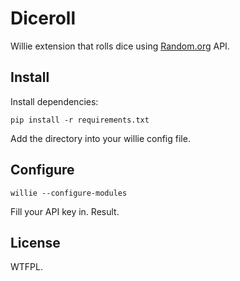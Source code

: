 # Diceroll

Willie extension that rolls dice using [Random.org](http://random.org) API.

## Install

Install dependencies:

    pip install -r requirements.txt

Add the directory into your willie config file.

## Configure

    willie --configure-modules

Fill your API key in. Result.

## License

WTFPL.
